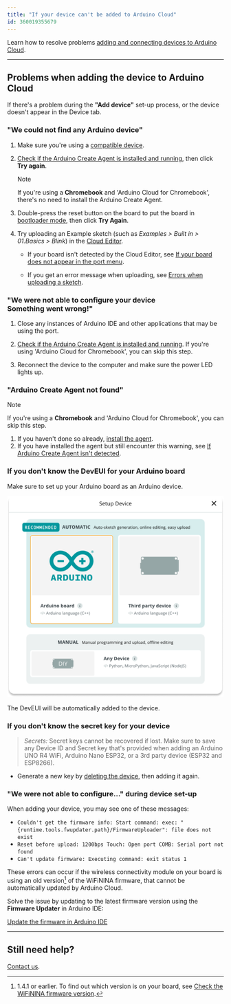 ```yaml
---
title: "If your device can't be added to Arduino Cloud"
id: 360019355679
---
```


Learn how to resolve problems [adding and connecting devices to Arduino Cloud](https://support.arduino.cc/hc/en-us/articles/360016495559).

---

## Problems when adding the device to Arduino Cloud

If there's a problem during the **"Add device"** set-up process, or the device doesn't appear in the Device tab.

### "We could not find any Arduino device"

1. Make sure you're using a [compatible device](https://support.arduino.cc/hc/en-us/articles/360016077320-What-devices-can-be-used-with-Arduino-IoT-Cloud-).

2. [Check if the Arduino Create Agent is installed and running](https://support.arduino.cc/hc/en-us/articles/4980687506844-Check-if-the-Arduino-Create-Agent-is-installed-and-running), then click **Try again**.

   > [!NOTE]
   > If you're using a **Chromebook** and 'Arduino Cloud for Chromebook', there's no need to install the Arduino Create Agent.

3. Double-press the reset button on the board to put the board in [bootloader mode](https://support.arduino.cc/hc/en-us/articles/5779192727068-Reset-your-board#bootloader-mode), then click **Try Again**.

4. Try uploading an Example sketch (such as _Examples > Built in > 01.Basics > Blink_) in the [Cloud Editor](https://create.arduino.cc/editor).

   * If your board isn't detected by the Cloud Editor, see [If your board does not appear in the port menu](https://support.arduino.cc/hc/en-us/articles/4412955149586-If-your-board-does-not-appear-in-the-port-menu).

   * If you get an error message when uploading, see [Errors when uploading a sketch](https://support.arduino.cc/hc/en-us/articles/4403365313810-Errors-when-uploading-a-sketch).

### "We were not able to configure your device<br>Something went wrong!"

1. Close any instances of Arduino IDE and other applications that may be using the port.

2. [Check if the Arduino Create Agent is installed and running](https://support.arduino.cc/hc/en-us/articles/4980687506844-Check-if-the-Arduino-Create-Agent-is-installed-and-running). If you're using 'Arduino Cloud for Chromebook', you can skip this step.

3. Reconnect the device to the computer and make sure the power LED lights up.

### "Arduino Create Agent not found"

> [!NOTE]
> If you're using a **Chromebook** and 'Arduino Cloud for Chromebook', you can skip this step.

1. If you haven't done so already, [install the agent](https://create.arduino.cc/getting-started/plugin/welcome).
2. If you have installed the agent but still encounter this warning, see [If Arduino Create Agent isn't detected](https://support.arduino.cc/hc/en-us/articles/360016466600-Warning-To-upload-a-sketch-via-USB-port-make-sure-the-Agent-is-installed-and-running-on-this-computer).

### If you don't know the DevEUI for your Arduino board

Make sure to set up your Arduino board as an Arduino device.

![Setup prompt, "Set up an Arduino device" is highlighted](img/setup-device-menu-highlighted.png)

The DevEUI will be automatically added to the device.

### If you don't know the secret key for your device

> _Secrets:_ Secret keys cannot be recovered if lost. Make sure to save any Device ID and Secret key that's provided when adding an Arduino UNO R4 WiFi, Arduino Nano ESP32, or a 3rd party device (ESP32 and ESP8266).

* Generate a new key by [deleting the device](https://support.arduino.cc/hc/en-us/articles/360018324700-How-to-delete-a-device-from-Arduino-IoT-cloud), then adding it again.

### "We were not able to configure..." during device set-up

When adding your device, you may see one of these messages:

* `Couldn't get the firmware info: Start command: exec: "{runtime.tools.fwupdater.path}/FirmwareUploader": file does not exist`
* `Reset before upload: 1200bps Touch: Open port COMB: Serial port not found`
* `Can't update firmware: Executing command: exit status 1`

These errors can occur if the wireless connectivity module on your board is using an old version[^nina] of the WiFiNINA firmware, that cannot be automatically updated by Arduino Cloud.

[^nina]: 1.4.1 or earlier. To find out which version is on your board, see [Check the WiFiNINA firmware version](https://support.arduino.cc/hc/en-us/articles/9398559561244-Check-the-WiFiNINA-firmware-version).

Solve the issue by updating to the latest firmware version using the **Firmware Updater** in Arduino IDE:

<a class="link-chevron-right" href="https://support.arduino.cc/hc/en-us/articles/360013896579-Use-the-Firmware-Updater-in-Arduino-IDE">Update the firmware in Arduino IDE</a>

---

## Still need help?

[Contact us](https://www.arduino.cc/en/contact-us/).

<!-- markdownlint-disable-file HC001 -->
<!-- markdownlint-disable-file MD026 -->
